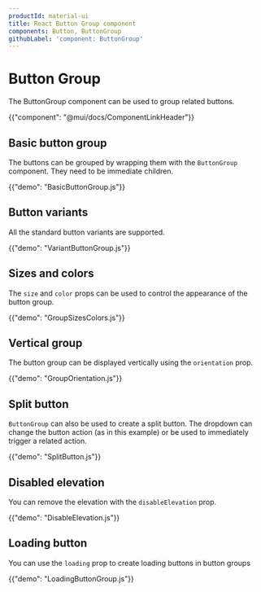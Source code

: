 ```yaml
---
productId: material-ui
title: React Button Group component
components: Button, ButtonGroup
githubLabel: 'component: ButtonGroup'
---
```


# Button Group

<p class="description">The ButtonGroup component can be used to group related buttons.</p>

{{"component": "@mui/docs/ComponentLinkHeader"}}

## Basic button group

The buttons can be grouped by wrapping them with the `ButtonGroup` component.
They need to be immediate children.

{{"demo": "BasicButtonGroup.js"}}

## Button variants

All the standard button variants are supported.

{{"demo": "VariantButtonGroup.js"}}

## Sizes and colors

The `size` and `color` props can be used to control the appearance of the button group.

{{"demo": "GroupSizesColors.js"}}

## Vertical group

The button group can be displayed vertically using the `orientation` prop.

{{"demo": "GroupOrientation.js"}}

## Split button

`ButtonGroup` can also be used to create a split button. The dropdown can change the button action (as in this example) or be used to immediately trigger a related action.

{{"demo": "SplitButton.js"}}

## Disabled elevation

You can remove the elevation with the `disableElevation` prop.

{{"demo": "DisableElevation.js"}}

## Loading button

You can use the `loading` prop to create loading buttons in button groups

{{"demo": "LoadingButtonGroup.js"}}
